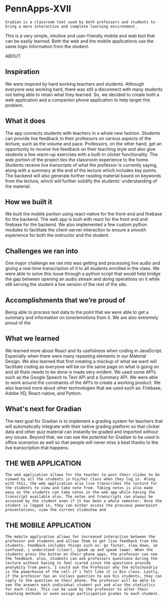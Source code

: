 # PennApps-XVII

    Gradian is a classroom tool used by both professors and students to bring a more interactive and complete learning environment. 
This is a very simple, intuitive and user-friendly mobile and web tool that can be easily learned. Both the web and the mobile applications use the same login information from the student.

ABOUT
## Inspiration
We were inspired by hard working teachers and students. Although everyone was working hard, there was still a disconnect with many students not being able to retain what they learned. So, we decided to create both a web application and a companion phone application to help target this problem. 
## What it does
The app connects students with teachers in a whole new fashion. Students can provide live feedback to their professors on various aspects of the lecture, such as the volume and pace. Professors, on the other hand, get an opportunity to receive live feedback on their teaching style and also give students a few warm-up exercises with a built-in clicker functionality.
The web portion of the project ties the classroom experience to the home. Students receive live transcripts of what the professor is currently saying, along with a summary at the end of the lecture which includes key points. The backend will also generate further reading material based on keywords from the lecture, which will further solidify the students’ understanding of the material.
## How we built it
We built the mobile portion using react-native for the front-end and firebase for the backend. The web app is built with react for the front end and firebase for the backend. We also implemented a few custom python modules to facilitate the client-server interaction to ensure a smooth experience for both the instructor and the student. 
## Challenges we ran into
One major challenge we ran into was getting and processing live audio and giving a real-time transcription of it to all students enrolled in the class. We were able to solve this issue through a python script that would help bridge the gap between opening an audio stream and doing operations on it while still serving the student a live version of the rest of the site. 
## Accomplishments that we’re proud of
Being able to process text data to the point that we were able to get a summary and information on tone/emotions from it. We are also extremely proud of the 
## What we learned
We learned more about React and its usefulness when coding in JavaScript. Especially when there were many repeating elements in our Material Design. We also learned that first creating a mockup of what we want will facilitate coding as everyone will be on the same page on what is going on and all thats needs to be done is made very evident. We used some API’s such as the Google Speech to Text API and a Summary API. We were able to work around the constraints of the API’s to create a working product. We also learned more about other technologies that we used such as: Firebase, Adobe XD, React-native, and Python.
## What's next for Gradian
The next goal for Gradian is to implement a grading system for teachers that will automatically integrate with their native grading platform so that clicker data and other quiz material can instantly be graded and imported without any issues. Beyond that, we can see the potential for Gradian to be used in office scenarios as well so that people will never miss a beat thanks to the live transcription that happens. 


## THE WEB APPLICATION
    The web application allows for the teacher to post their slides to be viewed by all the students in his/her class when they log in. Along with this, the web application also live transcribes the lecture for the students to view and take note from. Taking notes is also made easy as the students can take notes in the web app while having the transcript available also. The notes and transcripts can always be accessed by the student even if it has been a whole semester. Once the student is logged in, they can either access the previous powerpoint presentations, view the current slideshow and 
    
## THE MOBILE APPLICATION
    The mobile application allows for increased interaction between the professor and students and allows them to get live feedback from the students. Feedback includes things such as: go faster, slow down, im confused, i understand (clear), speak up and speak lower. When the students press the button on their phone apps, the professor can see the feedback. also, students can ask professors questions during the lecture without having to feel scared since the questions provide anonymity from peers. I could ask the Professor why the mitochondria is the powerhouse of the cell if i felt like it in Bio class. Lastly, if the professor has an inclass question to ask his students, they can reply to the question on their phone. The professor will be able to see the answers each individual student put and also the statistics for each class. This can be used by the professor to alter their teaching methods or even assign participation grades to each student. 
